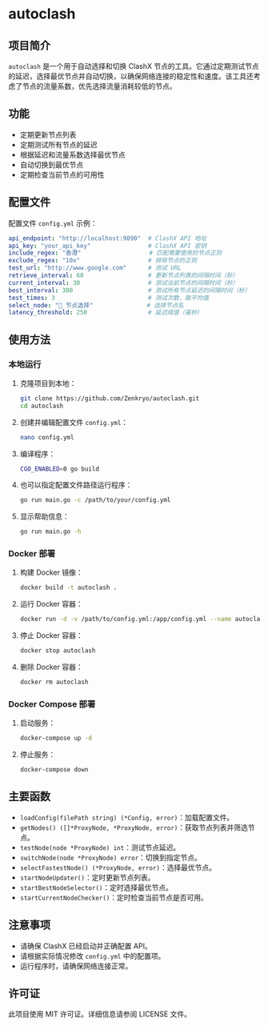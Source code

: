 # autoclash

## 项目简介

`autoclash` 是一个用于自动选择和切换 ClashX 节点的工具。它通过定期测试节点的延迟，选择最优节点并自动切换，以确保网络连接的稳定性和速度。该工具还考虑了节点的流量系数，优先选择流量消耗较低的节点。

## 功能

- 定期更新节点列表
- 定期测试所有节点的延迟
- 根据延迟和流量系数选择最优节点
- 自动切换到最优节点
- 定期检查当前节点的可用性

## 配置文件

配置文件 `config.yml` 示例：

```yaml
api_endpoint: "http://localhost:9090"  # ClashX API 地址
api_key: "your_api_key"                # ClashX API 密钥
include_regex: "香港"                   # 匹配需要使用的节点正则
exclude_regex: "10x"                   # 排除节点的正则
test_url: "http://www.google.com"      # 测试 URL
retrieve_interval: 60                  # 更新节点列表的间隔时间（秒）
current_interval: 30                   # 测试当前节点的间隔时间（秒）
best_interval: 300                     # 测试所有节点延迟的间隔时间（秒）
test_times: 3                          # 测试次数，取平均值
select_node: "🔰 节点选择"               # 选择节点名
latency_threshold: 250                 # 延迟阈值（毫秒）
```

## 使用方法

### 本地运行

1. 克隆项目到本地：

   ```sh
   git clone https://github.com/Zenkryo/autoclash.git
   cd autoclash
   ```

2. 创建并编辑配置文件 `config.yml`：

   ```sh
   nano config.yml
   ```

3. 编译程序：

   ```sh
   CGO_ENABLED=0 go build
   ```

4. 也可以指定配置文件路径运行程序：

   ```sh
   go run main.go -c /path/to/your/config.yml
   ```

5. 显示帮助信息：

   ```sh
   go run main.go -h
   ```

### Docker 部署

1. 构建 Docker 镜像：

   ```sh
   docker build -t autoclash .
   ```

2. 运行 Docker 容器：

   ```sh
   docker run -d -v /path/to/config.yml:/app/config.yml --name autoclash autoclash
   ```

3. 停止 Docker 容器：

   ```sh
   docker stop autoclash
   ```

4. 删除 Docker 容器：

   ```sh
   docker rm autoclash
   ```

### Docker Compose 部署

1. 启动服务：

   ```sh
   docker-compose up -d
   ```

2. 停止服务：

   ```sh
   docker-compose down
   ```

## 主要函数

- `loadConfig(filePath string) (*Config, error)`：加载配置文件。
- `getNodes() ([]*ProxyNode, *ProxyNode, error)`：获取节点列表并筛选节点。
- `testNode(node *ProxyNode) int`：测试节点延迟。
- `switchNode(node *ProxyNode) error`：切换到指定节点。
- `selectFastestNode() (*ProxyNode, error)`：选择最优节点。
- `startNodeUpdater()`：定时更新节点列表。
- `startBestNodeSelector()`：定时选择最优节点。
- `startCurrentNodeChecker()`：定时检查当前节点是否可用。

## 注意事项

- 请确保 ClashX 已经启动并正确配置 API。
- 请根据实际情况修改 `config.yml` 中的配置项。
- 运行程序时，请确保网络连接正常。

## 许可证

此项目使用 MIT 许可证。详细信息请参阅 LICENSE 文件。

